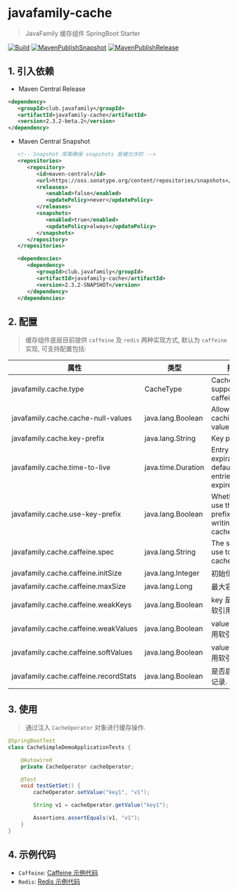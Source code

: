 # javafamily-cache

> JavaFamily 缓存组件 SpringBoot Starter

[![Build](https://github.com/JavaFamilyClub/javafamily-cache/actions/workflows/maven-build.yml/badge.svg)](https://github.com/JavaFamilyClub/javafamily-cache/actions/workflows/maven-build.yml)
[![MavenPublishSnapshot](https://github.com/JavaFamilyClub/javafamily-cache/actions/workflows/maven-publish-snapshot.yml/badge.svg)](https://github.com/JavaFamilyClub/javafamily-cache/actions/workflows/maven-publish-snapshot.yml)
[![MavenPublishRelease](https://github.com/JavaFamilyClub/javafamily-cache/actions/workflows/maven-publish-release.yml/badge.svg)](https://github.com/JavaFamilyClub/javafamily-cache/actions/workflows/maven-publish-release.yml)


## 1. 引入依赖

* Maven Central Release

``` xml
<dependency>
   <groupId>club.javafamily</groupId>
   <artifactId>javafamily-cache</artifactId>
   <version>2.3.2-beta.2</version>
</dependency>
```

* Maven Central Snapshot

``` xml
   <!-- Snapshot 库需确保 snapshots 是被允许的 -->
   <repositories>
      <repository>
         <id>maven-central</id>
         <url>https://oss.sonatype.org/content/repositories/snapshots</url>
         <releases>
            <enabled>false</enabled>
            <updatePolicy>never</updatePolicy>
         </releases>
         <snapshots>
            <enabled>true</enabled>
            <updatePolicy>always</updatePolicy>
         </snapshots>
      </repository>
   </repositories>

   <dependencies>
      <dependency>
         <groupId>club.javafamily</groupId>
         <artifactId>javafamily-cache</artifactId>
         <version>2.3.2-SNAPSHOT</version>
      </dependency>
   </dependencies>
```

## 2. 配置

> 缓存组件底层目前提供 `caffeine` 及 `redis` 两种实现方式, 默认为 `caffeine` 实现, 可支持配置包括:

| 属性 | 类型 | 描述 | 默认值 |
 |   --   |   -   |   -----   |   --   |
| javafamily.cache.type                 | CacheType | Cache type. support caffeine/redis |   caffeine    |
| javafamily.cache.cache-null-values    | java.lang.Boolean                                  | Allow caching null values.                                                              | true  |
| javafamily.cache.key-prefix           | java.lang.String                                   | Key prefix.                                                                             |       |
| javafamily.cache.time-to-live         | java.time.Duration                                 | Entry expiration. By default the entries never expire.                                  |       |
| javafamily.cache.use-key-prefix       | java.lang.Boolean                                  | Whether to use the key prefix when writing to cache.                                    | true  |
| javafamily.cache.caffeine.spec        | java.lang.String                                   | The spec to use to create caches. |       |
| javafamily.cache.caffeine.initSize    | java.lang.Integer                                  | 初始化容量.                                                                                  | 100   |
| javafamily.cache.caffeine.maxSize     | java.lang.Long                                     | 最大容量.                                                                                   | 2000  |
| javafamily.cache.caffeine.weakKeys    | java.lang.Boolean                                  | key 是否启用软引用.                                                                            | false |
| javafamily.cache.caffeine.weakValues  | java.lang.Boolean                                  | value 是否启用软引用.                                                                          | false |
| javafamily.cache.caffeine.softValues  | java.lang.Boolean                                  | value 是否启用软引用.                                                                          | false |
| javafamily.cache.caffeine.recordStats | java.lang.Boolean                                  | 是否启用状态记录.                                                                               | false | 

## 3. 使用

> 通过注入 `CacheOperator` 对象进行缓存操作.

```java
@SpringBootTest
class CacheSimpleDemoApplicationTests {

    @Autowired
    private CacheOperator cacheOperator;

    @Test
    void testGetSet() {
        cacheOperator.setValue("key1", "v1");

        String v1 = cacheOperator.getValue("key1");

        Assertions.assertEquals(v1, "v1");
    }
}
```
## 4. 示例代码

* `Caffeine`: [Caffeine 示例代码](./examples/cache-simple-demo)
* `Redis`: [Redis 示例代码](./examples/cache-redis-demo)
